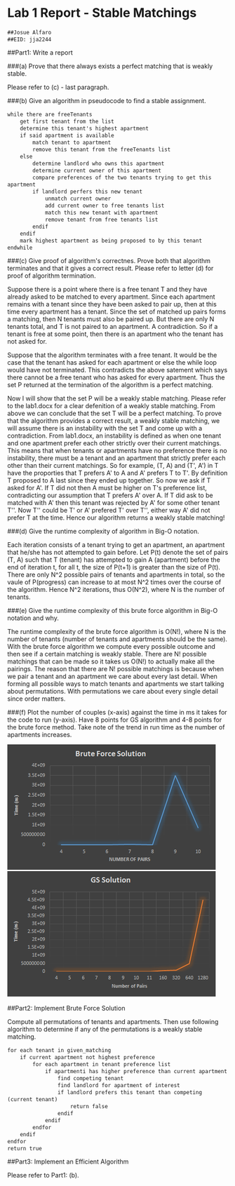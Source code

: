 # Lab 1 Report - Stable Matchings
	##Josue Alfaro 
	##EID: jja2244
##Part1: Write a report

###(a) Prove that there always exists a perfect matching that is weakly stable.

Please refer to (c) - last paragraph.

###(b) Give an algorithm in pseudocode to find a stable assignment.
	
	while there are freeTenants
		get first tenant from the list
		determine this tenant's highest apartment 
		if said apartment is available 
			match tenant to apartment
			remove this tenant from the freeTenants list
		else 
			determine landlord who owns this apartment
			determine current owner of this apartment
			compare preferences of the two tenants trying to get this apartment
			if landlord perfers this new tenant 
				unmatch current owner
				add current owner to free tenants list
				match this new tenant with apartment
				remove tenant from free tenants list
			endif
		endif
		mark highest apartment as being proposed to by this tenant
	endwhile

###(c) Give proof of algorithm's correctnes. Prove both that algorithm terminates and that it gives a correct result.
Please refer to letter (d) for proof of algorithm termination.

Suppose there is a point where there is a free tenant T and they have already asked to be matched to every apartment. Since each apartment remains with a tenant since they have been asked to pair up, then at this time every apartment has a tenant. Since the set of matched up pairs forms a matching, then N tenants must also be paired up. But there are only N tenants total, and T is not paired to an apartment. A contradiction. So if a tenant is free at some point, then there is an apartment who the tenant has not asked for. 

Suppose that the algorithm terminates with a free tenant. It would be the case that the tenant has asked for each apartment or else the while loop would have not terminated. This contradicts the above satement which says there cannot be a free tenant who has asked for every apartment. Thus the set P returned at the termination of the algorithm is a perfect matching. 

Now I will show that the set P will be a weakly stable matching. Please refer to the lab1.docx for a clear defenition of a weakly stable matching. From above we can conclude that the set T will be a perfect matching. To prove that the algorithm provides a correct result, a weakly stable matching, we will assume there is an instability with the set T and come up with a contradiction. From lab1.docx, an instability is defined as when one tenant and one apartment prefer each other strictly over their current matchings. This means that when tenants or apartments have no preference there is no instability, there must be a tenant and an apartment that strictly prefer each other than their current matchings. So for example, (T, A) and (T', A') in T have the proporties that T prefers A' to A and A' prefers T to T'. By definition T proposed to A last since they ended up together. So now we ask if T asked for A'. If T did not then A must be higher on T's preference list, contradicting our assumption that T prefers A' over A. If T did ask to be matched with A' then this tenant was rejected by A' for some other tenant T''. Now T'' could be T' or A' prefered T' over T'', either way A' did not prefer T at the time. Hence our algorithm returns a weakly stable matching!

###(d) Give the runtime complexity of algorithm in Big-O notation.

Each iteration consists of a tenant trying to get an apartment, an apartment that he/she has not attempted to gain before. Let P(t) denote the set of pairs (T, A) such that T (tenant) has attempted to gain A (apartment) before the end of iteration t, for all t, the size of P(t+1) is greater than the size of P(t). There are only N^2 possible pairs of tenants and apartments in total, so the vaule of P(progress) can increase to at most N^2 times over the course of the algorithm. Hence N^2 iterations, thus O(N^2), where N is the number of tenants.

###(e) Give the runtime complexity of this brute force algorithm in Big-O notation and why.

The runtime complexity of the brute force algorithm is O(N!), where N is the number of tenants (number of tenants and apartments should be the same). With the brute force algorithm we compute every possible outcome and then see if a certain matching is weakly stable. There are N! possible matchings that can be made so it takes us O(N!) to actually make all the pairings. The reason that there are N! possible matchings is because when we pair a tenant and an apartment we care about every last detail. When forming all possible ways to match tenants and apartments we start talking about permutations. With permutations we care about every single detail since order matters.

###(f)  Plot the number of couples (x-axis) against the time in ms it takes for the code to run (y-axis). Have 8 points for GS algorithm and 4-8 points for the brute force method. Take note of the trend in run time as the number of apartments increases.

![Brute Force Graph](Lab1Charts/BrutoForce.png)
![GS Graph](Lab1Charts/GSSolution.png)

##Part2: Implement Brute Force Solution

Compute all permutations of tenants and apartments. Then use following algorithm to determine if any of the permutations is a weakly stable matching.

	for each tenant in given_matching
		if current apartment not highest preference
			for each apartment in tenant preference list
				if apartmenti has higher preference than current apartment
					find competing tenant
					find landlord for apartment of interest
					if landlord prefers this tenant than competing (current tenant)
						return false
					endif
				endif
			endfor
		endif
	endfor
	return true
##Part3: Implement an Efficient Algorithm

Please refer to Part1: (b).
